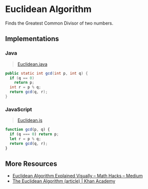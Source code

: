 # Euclidean Algorithm

Finds the Greatest Common Divisor of two numbers.

## Implementations

### Java

> [Euclidean.java](./Euclidean.java)

```java
public static int gcd(int p, int q) {
  if (q == 0)
    return p;
  int r = p % q;
  return gcd(q, r);
}
```

### JavaScript

> [Euclidean.js](./Euclidean.js)

```js
function gcd(p, q) {
  if (q === 0) return p;
  let r = p % q;
  return gcd(q, r);
}
```

## More Resources

* [Euclidean Algorithm Explained Visually – Math Hacks – Medium](https://medium.com/i-math/why-does-the-euclidean-algorithm-work-aaf43bd3288e)
* [The Euclidean Algorithm (article) | Khan Academy](https://www.khanacademy.org/computing/computer-science/cryptography/modarithmetic/a/the-euclidean-algorithm)